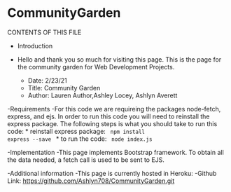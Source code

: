 # CommunityGarden
CONTENTS OF THIS FILE

- Introduction
 - Hello and thank you so much for visiting this page. This is the page for the community garden for Web Development Projects.

    - Date: 2/23/21
    - Title: Community Garden 
    - Author: Lauren Author,Ashley Locey, Ashlyn Averett

-Requirements
 -For this code we are requireing the packages node-fetch, express, and ejs. In order to run this code you will need to reinstall the express package. The following steps is what you should take to run this code:
        * reinstall express package: <code> npm install express --save </code>
        * to run the code: <code>  node index.js </code>


-Implementation
 -This page implements Bootstrap framework. To obtain all the data needed, a fetch call is used to be sent to EJS. 


-Additional information
 -This page is currently hosted in Heroku: 
 -Github Link: https://github.com/Ashlyn708/CommunityGarden.git
